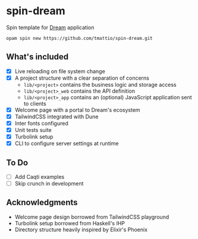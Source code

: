# spin-dream

Spin template for [Dream](https://github.com/aantron/dream) application

```bash
opam spin new https://github.com/tmattio/spin-dream.git
```

## What's included

- [X] Live reloading on file system change
- [X] A project structure with a clear separation of concerns
  - `lib/<project>` contains the business logic and storage access
  - `lib/<project>_web` contains the API definition
  - `lib/<project>_app` contains an (optional) JavaScript application sent to clients
- [X] Welcome page with a portal to Dream's ecosystem
- [X] TailwindCSS integrated with Dune
- [X] Inter fonts configured
- [X] Unit tests suite
- [X] Turbolink setup
- [X] CLI to configure server settings at runtime

## To Do

- [ ] Add Caqti examples
- [ ] Skip crunch in development

## Acknowledgments

- Welcome page design borrowed from TailwindCSS playground
- Turbolink setup borrowed from Haskell's IHP
- Directory structure heavily inspired by Elixir's Phoenix
